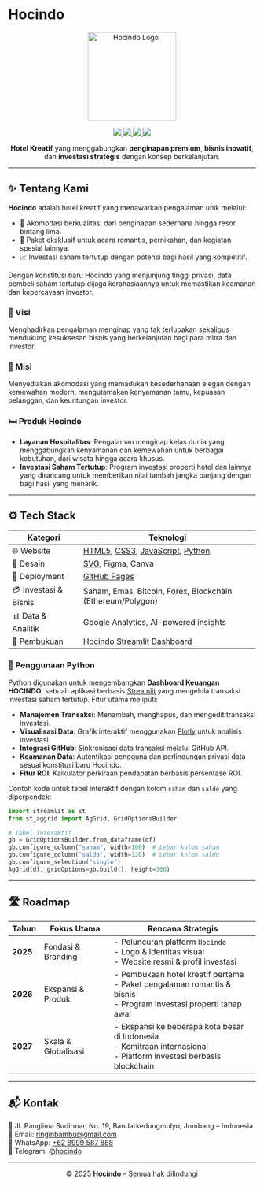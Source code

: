 # Hocindo

<p align="center">
  <img src="https://raw.githubusercontent.com/hocindo/hocindo.github.io/e82fcbdb99cb764ce0175b9501449de7e2327bc1/hocindo.svg" alt="Hocindo Logo" width="180">
</p>

<p align="center">
  <a href="https://www.instagram.com/hotelcintadolar/">
    <img src="https://img.shields.io/badge/Instagram-hocindo-pink?logo=instagram&logoColor=white">
  </a>
  <a href="https://x.com/hocindo">
    <img src="https://img.shields.io/badge/hocindo-blue?logo=x&logoColor=white">
  </a>
  <a href="https://www.facebook.com/hotelcintadolar">
    <img src="https://img.shields.io/badge/Facebook-hocindo-blue?logo=facebook&logoColor=white">
  </a>
  <a href="https://t.me/hocindo">
  <img src="https://img.shields.io/badge/Telegram-hocindo-blue?logo=telegram&logoColor=white">
  </a>
</p>

<p align="center">
  <b>Hotel Kreatif</b> yang menggabungkan <b>penginapan premium</b>, <b>bisnis inovatif</b>, dan <b>investasi strategis</b> dengan konsep berkelanjutan.
</p>

---

## ✨ Tentang Kami
**Hocindo** adalah hotel kreatif yang menawarkan pengalaman unik melalui:
- 🏨 Akomodasi berkualitas, dari penginapan sederhana hingga resor bintang lima.
- 💖 Paket eksklusif untuk acara romantis, pernikahan, dan kegiatan spesial lainnya.
- 📈 Investasi saham tertutup dengan potensi bagi hasil yang kompetitif.

Dengan konstitusi baru Hocindo yang menjunjung tinggi privasi, data pembeli saham tertutup dijaga kerahasiaannya untuk memastikan keamanan dan kepercayaan investor.

### 🎯 Visi
Menghadirkan pengalaman menginap yang tak terlupakan sekaligus mendukung kesuksesan bisnis yang berkelanjutan bagi para mitra dan investor.

### 🎯 Misi
Menyediakan akomodasi yang memadukan kesederhanaan elegan dengan kemewahan modern, mengutamakan kenyamanan tamu, kepuasan pelanggan, dan keuntungan investor.

### 🛏️ Produk Hocindo
- **Layanan Hospitalitas**: Pengalaman menginap kelas dunia yang menggabungkan kenyamanan dan kemewahan untuk berbagai kebutuhan, dari wisata hingga acara khusus.
- **Investasi Saham Tertutup**: Program investasi properti hotel dan lainnya yang dirancang untuk memberikan nilai tambah jangka panjang dengan bagi hasil yang menarik.

---

## ⚙️ Tech Stack

| Kategori                | Teknologi                                                                 |
|-------------------------|---------------------------------------------------------------------------|
| 🌐 Website             | [HTML5](https://developer.mozilla.org/en-US/docs/Web/HTML), [CSS3](https://developer.mozilla.org/en-US/docs/Web/CSS), [JavaScript](https://developer.mozilla.org/en-US/docs/Web/JavaScript), [Python](https://www.python.org/) |
| 🎨 Desain              | [SVG](https://developer.mozilla.org/en-US/docs/Web/SVG), Figma, Canva     |
| 🚀 Deployment          | [GitHub Pages](https://pages.github.com/)                                |
| 💳 Investasi & Bisnis  | Saham, Emas, Bitcoin, Forex, Blockchain (Ethereum/Polygon)               |
| 📊 Data & Analitik     | Google Analytics, AI-powered insights                                   |
| 💼 Pembukuan           | [Hocindo Streamlit Dashboard](https://hocindo.streamlit.app/)            |

### 🐍 Penggunaan Python
Python digunakan untuk mengembangkan **Dashboard Keuangan HOCINDO**, sebuah aplikasi berbasis [Streamlit](https://streamlit.io/) yang mengelola transaksi investasi saham tertutup. Fitur utama meliputi:
- **Manajemen Transaksi**: Menambah, menghapus, dan mengedit transaksi investasi.
- **Visualisasi Data**: Grafik interaktif menggunakan [Plotly](https://plotly.com/python/) untuk analisis investasi.
- **Integrasi GitHub**: Sinkronisasi data transaksi melalui GitHub API.
- **Keamanan Data**: Autentikasi pengguna dan perlindungan privasi data sesuai konstitusi baru Hocindo.
- **Fitur ROI**: Kalkulator perkiraan pendapatan berbasis persentase ROI.

Contoh kode untuk tabel interaktif dengan kolom `saham` dan `saldo` yang diperpendek:
```python
import streamlit as st
from st_aggrid import AgGrid, GridOptionsBuilder

# Tabel Interaktif
gb = GridOptionsBuilder.from_dataframe(df)
gb.configure_column("saham", width=100)  # Lebar kolom saham
gb.configure_column("saldo", width=120)  # Lebar kolom saldo
gb.configure_selection("single")
AgGrid(df, gridOptions=gb.build(), height=300)
```

---

## 🛣️ Roadmap

| Tahun | Fokus Utama | Rencana Strategis |
|-------|-------------|------------------|
| **2025** | Fondasi & Branding | - Peluncuran platform `Hocindo` <br> - Logo & identitas visual <br> - Website resmi & profil investasi |
| **2026** | Ekspansi & Produk | - Pembukaan hotel kreatif pertama <br> - Paket pengalaman romantis & bisnis <br> - Program investasi properti tahap awal |
| **2027** | Skala & Globalisasi | - Ekspansi ke beberapa kota besar di Indonesia <br> - Kemitraan internasional <br> - Platform investasi berbasis blockchain |

---

## 📬 Kontak
📍 Jl. Panglima Sudirman No. 19, Bandarkedungmulyo, Jombang – Indonesia  
📧 Email: [ringinbambu@gmail.com](mailto:ringinbambu@gmail.com)  
📱 WhatsApp: [+62 8999 587 888](https://wa.me/628999587888)  
📱 Telegram: [@hocindo](https://t.me/hocindo)

---

<p align="center">
  © 2025 <b>Hocindo</b> – Semua hak dilindungi
</p>
